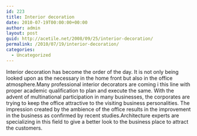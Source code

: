 ```yaml
---
id: 223
title: Interior decoration
date: 2010-07-19T00:00:00+00:00
author: admin
layout: post
guid: http://acetile.net/2008/09/25/interior-decoration/
permalink: /2010/07/19/interior-decoration/
categories:
  - Uncategorized
---
```

Interior decoration has become the order of the day. It is not only being looked upon as the necessary in the home front but also in the office atmosphere.Many professional interior decorators are coming i this line with proper academic qualification to plan and execute the same. With the advent of multinational participation in many businesses, the corporates are trying to keep the office attractive to the visiting business personalities. The impression created by the ambience of the office results in the improvement in the business as confirmed by recent studies.Architecture experts are specializing in this field to give a better look to the business place to attract the customers.